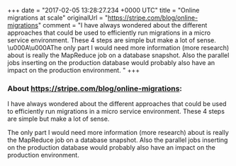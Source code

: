 +++
date = "2017-02-05 13:28:27.234 +0000 UTC"
title = "Online migrations at scale"
originalUrl = "https://stripe.com/blog/online-migrations"
comment = "I have always wondered about the different approaches that could be used to efficiently run migrations in a micro service environment. These 4 steps are simple but make a lot of sense. \u000A\u000AThe only part I would need more information (more research) about is really the MapReduce job on a database snapshot. Also the parallel jobs inserting on the production database would probably also have an impact on the production environment. "
+++

### About https://stripe.com/blog/online-migrations:

I have always wondered about the different approaches that could be used to efficiently run migrations in a micro service environment. These 4 steps are simple but make a lot of sense. 

The only part I would need more information (more research) about is really the MapReduce job on a database snapshot. Also the parallel jobs inserting on the production database would probably also have an impact on the production environment. 
